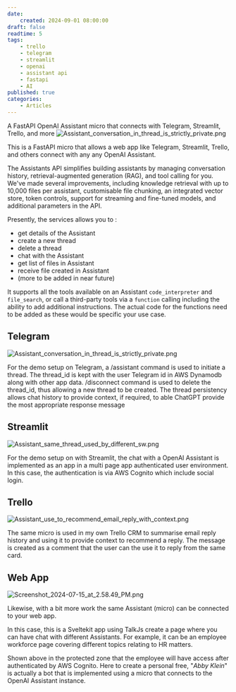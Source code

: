 ```yaml
---
date:
    created: 2024-09-01 08:00:00
draft: false
readtime: 5
tags:
    - trello
    - telegram
    - streamlit
    - openai
    - assistant api
    - fastapi
    - AI
published: true
categories:
    - Articles
---
```

A FastAPI OpenAI Assistant micro that connects with Telegram, Streamlit, Trello, and more
![Assistant\_conversation\_in\_thread\_is\_strictly\_private.png](https://trello.com/1/cards/6661842986eb2b6c682107cd/attachments/6678bef969a12807eb6fb2a3/download/Assistant_conversation_in_thread_is_strictly_private.png)
<!-- More -->
This is a FastAPI micro that allows a web app like Telegram, Streamlit, Trello, and others connect with any any OpenAI Assistant.

The Assistants API simplifies building assistants by managing conversation history, retrieval-augmented generation (RAG), and tool calling for you. We've made several improvements, including knowledge retrieval with up to 10,000 files per assistant, customisable file chunking, an integrated vector store, token controls, support for streaming and fine-tuned models, and additional parameters in the API.

Presently, the services allows you to :

- get details of the Assistant
- create a new thread
- delete a thread
- chat with the Assistant
- get list of files in Assistant
- receive file created in Assistant
- (more to be added in near future)

It supports all the tools available on an Assistant `code_interpreter` and `file_search`, or call a third-party tools via a `function` calling including the ability to add additional instructions. The actual code for the functions need to be added as these would be specific your use case.

## Telegram

![Assistant\_conversation\_in\_thread\_is\_strictly\_private.png](https://trello.com/1/cards/6661842986eb2b6c682107cd/attachments/6678bef969a12807eb6fb2a3/download/Assistant_conversation_in_thread_is_strictly_private.png)

For the demo setup on Telegram, a /assistant command is used to initiate a thread. The thread\_id is kept with the user Telegram id in AWS Dynamodb along with other app data. /disconnect command is used to delete the thread\_id, thus allowing a new thread to be created. The thread persistency allows chat history to provide context, if required, to able ChatGPT provide the most appropriate response message

## Streamlit

![Assistant\_same\_thread\_used\_by\_different\_sw.png](https://trello.com/1/cards/6661842986eb2b6c682107cd/attachments/6678bef94dd5862be07b8de7/download/Assistant_same_thread_used_by_different_sw.png)

For the demo setup on with Streamlit, the chat with a OpenAI Assistant is implemented as an app in a multi page app authenticated user environment. In this case, the authentication is via AWS Cognito which include social login.

## Trello

![Assistant\_use\_to\_recommend\_email\_reply\_with\_context.png](https://trello.com/1/cards/6661842986eb2b6c682107cd/attachments/667a18e33c88af3b5e52136f/download/Assistant_use_to_recommend_email_reply_with_context.png)

The same micro is used in my own Trello CRM to summarise email reply history and using it to provide context to recommend a reply. The message is created as a comment that the user can the use it to reply from the same card.

## Web App

![Screenshot\_2024-07-15\_at\_2.58.49\_PM.png](https://trello.com/1/cards/6661842986eb2b6c682107cd/attachments/6694c9dba9e6193732e9a1e2/download/Screenshot_2024-07-15_at_2.58.49_PM.png)

Likewise, with a bit more work the same Assistant (micro) can be connected to your web app.

In this case, this is a Sveltekit app using TalkJs create a page where you can have chat with different Assistants. For example, it can be an employee workforce page covering different topics relating to HR matters.

Shown above in the protected zone that the employee will have access after authenticated by AWS Cognito. Here to create a personal free, "*Abby Klein*" is actually a bot that is implemented using a micro that connects to the OpenAI Assistant instance.